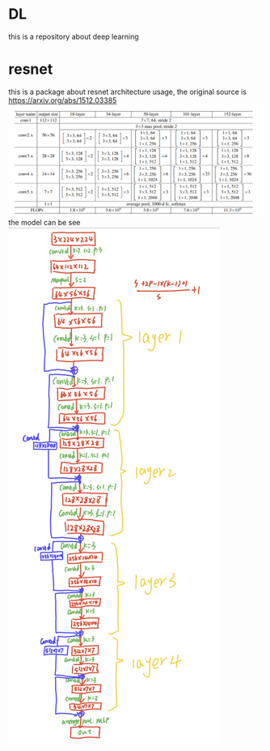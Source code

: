 # DL
this is a repository about deep learning

# resnet
this is a package about resnet architecture usage,
the original source is https://arxiv.org/abs/1512.03385
![img.png](resnet/res/architecture.png)
the model can be see![model.png](resnet/res/model.jpg)